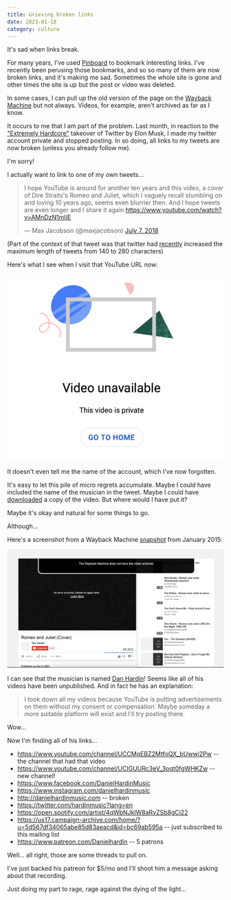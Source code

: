 ```yaml
---
title: Grieving broken links
date: 2023-01-18
category: culture
---
```


It's sad when links break.

For many years, I've used [Pinboard](https://pinboard.in/) to bookmark interesting links.
I've recently been perusing those bookmarks, and so so many of them are now broken links, and it's making me sad.
Sometimes the whole site is gone and other times the site is up but the post or video was deleted.

In some cases, I can pull up the old version of the page on the [Wayback Machine](https://web.archive.org) but not always.
Videos, for example, aren't archived as far as I know.

It occurs to me that I am part of the problem.
Last month, in reaction to the ["Extremely Hardcore"](https://nymag.com/press/2023/01/extremely-hardcore-inside-twitter-under-elon-musk.html) takeover of Twitter by Elon Musk, I made my twitter account private and stopped posting.
In so doing, all links to my tweets are now broken (unless you already follow me).

I'm sorry!

I actually want to link to one of my own tweets... 

<blockquote class="twitter-tweet" data-lang="en"><p lang="en" dir="ltr">I hope YouTube is around for another ten years and this video, a cover of Dire Straits's Romeo and Juliet, which I vaguely recall stumbling on and loving 10 years ago, seems even blurrier then. And I hope tweets are even longer and I share it again <a href="https://www.youtube.com/watch?v=AMnDzN1mIjE">https://www.youtube.com/watch?v=AMnDzN1mIjE</a>
</p>&mdash; Max Jacobson (@maxjacobson) <a href="https://twitter.com/maxjacobson/status/1015750229470138368">July 7, 2018</a></blockquote>

(Part of the context of that tweet was that twitter had [recently](https://www.theverge.com/2017/9/26/16363912/twitter-character-limit-increase-280-test) increased the maximum length of tweets from 140 to 280 characters)

Here's what I see when I visit that YouTube URL now:

![Screenshot saying "Video unavailable This video is private"](/img/2023-01-18-romeo-and-juliet.png)

It doesn't even tell me the name of the account, which I've now forgotten.

It's easy to let this pile of micro regrets accumulate.
Maybe I could have included the name of the musician in the tweet.
Maybe I could have [downloaded](https://github.com/ytdl-org/youtube-dl) a copy of the video.
But where would I have put it?

Maybe it's okay and natural for some things to go.

Although...

Here's a screenshot from a Wayback Machine [snapshot](https://web.archive.org/web/20150107042428/https://www.youtube.com/watch?v=AMnDzN1mIjE) from January 2015:

![Screenshot of what the page looked like in 2015](/img/2023-01-18-dan-hardin.png)

I can see that the musician is named [Dan Hardin](https://www.youtube.com/channel/UCCMqEBZ2MtfoQX_bUwwi2Pw)!
Seems like all of his videos have been unpublished.
And in fact he has an explanation:

> I took down all my videos because YouTube is putting advertisements on them without my consent or compensation.  Maybe someday a more suitable platform will exist and I'll try posting there.

Wow...

Now I'm finding all of his links...

* <https://www.youtube.com/channel/UCCMqEBZ2MtfoQX_bUwwi2Pw> -- the channel that had that video
* <https://www.youtube.com/channel/UCIGUURc3eV_3oqt0fgWHKZw> -- new channel!
* <https://www.facebook.com/DanielHardinMusic>
* <https://www.instagram.com/danielhardinmusic>
* <http://danielhardinmusic.com> -- broken
* <https://twitter.com/hardinmusic?lang=en>
* <https://open.spotify.com/artist/4qWbNJklW8aRvZSb8gCi22>
* <https://us17.campaign-archive.com/home/?u=5d567df34065abe85d83aeacd&id=bc69ab595a> -- just subscribed to this mailing list
* <https://www.patreon.com/Danielhardin> -- 5 patrons

Well... all right, those are some threads to pull on.

I've just backed his patreon for $5/mo and I'll shoot him a message asking about that recording.

Just doing my part to rage, rage against the dying of the light...
